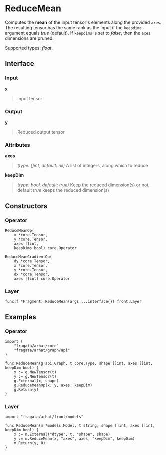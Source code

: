 
# ReduceMean

Computes the **mean** of the input tensor's elements along the provided `axes`. 
The resulting tensor has the same rank as the input if the `keepdims` argument equals *true* (default). 
If `keepdims` is set to *false*, then the `axes` dimensions are pruned.

Supported types: *float*.

## Interface

### Input

**x**

>Input tensor

### Output

**y**

>Reduced output tensor

### Attributes

**axes**

>*(type: []int, default: nil)* A list of integers, along which to reduce


**keepDim**

>*(type: bool, default: true)* Keep the reduced dimension(s) or not,  default *true* keeps the reduced dimension(s)


## Constructors

### Operator


```
ReduceMeanOp(
    x *core.Tensor,
    y *core.Tensor,
    axes []int,
    keepDims bool) core.Operator

ReduceMeanGradientOp(
    dy *core.Tensor,
    x *core.Tensor,
    y *core.Tensor,
    dx *core.Tensor,
    axes []int) core.Operator
```


### Layer


```
func(f *Fragment) ReduceMean(args ...interface{}) front.Layer
```


## Examples

### Operator


```
import (
    "fragata/arhat/core"
    "fragata/arhat/graph/api"
)

func ReduceMean(g api.Graph, t core.Type, shape []int, axes []int, keepDim bool) {
    x := g.NewTensor(t) 
    y := g.NewTensor(t) 
    g.External(x, shape)
    g.ReduceMeanOp(x, y, axes, keepDim)
    g.Return(y)
}
```


### Layer


```
import "fragata/arhat/front/models"

func ReduceMean(m *models.Model, t string, shape []int, axes []int, keepDim bool) {
    x := m.External("dtype", t, "shape", shape)
    y := m.ReduceMean(x, "axes", axes, "keepDim", keepDim)
    m.Return(y, 0)
}
```

